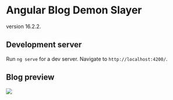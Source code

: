 # Angular Blog Demon Slayer
version 16.2.2.

## Development server
Run `ng serve` for a dev server. Navigate to `http://localhost:4200/`.

## Blog preview
<img src="https://pbs.twimg.com/media/F697sGPXgAAoH9X?format=jpg&name=medium">

